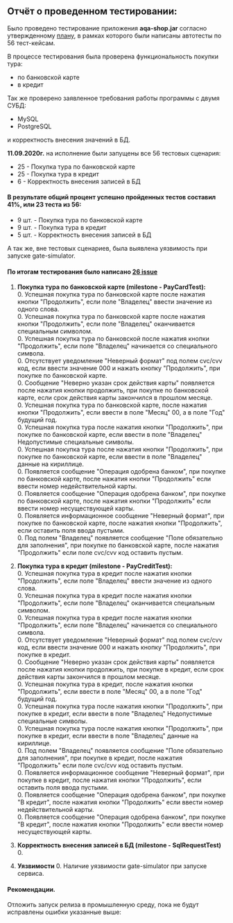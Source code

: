 ## Отчёт о проведенном тестировании:  
Было проведено тестирование приложения **aqa-shop.jar** согласно утвержденному [плану](https://github.com/Dolmatov-vs/Thesis_work/blob/master/Plan.md), 
в рамках которого были написаны автотесты по 56 тест-кейсам. 
  
В процессе тестирования была проверена функциональность покупки тура:  
- по банковской карте  
- в кредит  

Так же проверено заявленное требования работы программы с двумя СУБД:  
- MySQL  
- PostgreSQL  

и корректность внесения значений в БД.  

**11.09.2020г.** на исполнение были запущены все 56 тестовых сценария:
- 25 - Покупка тура по банковской карте  
- 25 - Покупка тура в кредит
- 6 - Корректность внесения записей в БД  

#### В результате общий процент успешно пройденных тестов составил 41%, или 23 теста из 56:  
- 9 шт. - Покупка тура по банковской карте  
- 9 шт. - Покупка тура в кредит
- 5 шт. - Корректность внесения записей в БД

А так же, вне тестовых сценариев, была выявлена уязвимость при запуске gate-simulator.

#### По итогам тестирования было написано [26 issue](https://github.com/Dolmatov-vs/Thesis_work/issues)
1. **Покупка тура по банковской карте (milestone - PayCardTest):**    
    0. Успешная покупка тура по банковской карте после нажатия кнопки "Продолжить", если поле "Владелец" ввести значение из одного слова.  
    0. Успешная покупка тура по банковской карте после нажатия кнопки "Продолжить", если поле "Владелец" оканчивается специальным символом.  
    0. Успешная покупка тура по банковской после нажатия кнопки "Продолжить", если поле "Владелец" начинается со специального символа.  
    0. Отсутствует уведомление "Неверный формат" под полем cvc/cvv код, если ввести значение 000 и нажать кнопку "Продолжить", при покупке по банковской карте.  
    0. Сообщение "Неверно указан срок действия карты" появляется после нажатия кнопки продолжить, при покупке по банковской карте, если срок действия карты закончился в прошлом месяце.  
    0. Успешная покупка тура по банковской карте, после нажатия кнопки "Продолжить", если ввести в поле "Месяц" 00, а в поле "Год" будущий год.  
    0. Успешная покупка тура после нажатия кнопки "Продолжить", при покупке по банковской карте, если ввести в поле "Владелец" Недопустимые специальные символы.  
    0. Успешная покупка тура после нажатия кнопки "Продолжить", при покупке по банковской карте, если ввести в поле "Владелец" данные на кириллице.  
    0. Появляется сообщение "Операция одобрена банком", при покупке по банковской карте, после нажатия кнопки "Продолжить" если ввести номер недействительной карты.  
    0. Появляется сообщение "Операция одобрена банком", при покупке по банковской карте, после нажатия кнопки "Продолжить" если ввести номер несуществующей карты.  
    0. Появляется информационное сообщение "Неверный формат", при покупке по банковской карте, после нажатия кнопки "Продолжить", если оставить поля ввода пустыми.  
    0. Под полем "Владелец" появляется сообщение "Поле обязательно для заполнения", при покупке по банковской карте, после нажатия "Продолжить" если поле cvc/cvv код оставить пустым.
    
2. **Покупка тура в кредит (milestone - PayCreditTest):**  
    0. Успешная покупка тура в кредит после нажатия кнопки "Продолжить", если поле "Владелец" ввести значение из одного слова.  
    0. Успешная покупка тура в кредит после нажатия кнопки "Продолжить", если поле "Владелец" оканчивается специальным символом.  
    0. Успешная покупка тура в кредит после нажатия кнопки "Продолжить", если поле "Владелец" начинается со специального символа.  
    0. Отсутствует уведомление "Неверный формат" под полем cvc/cvv код, если ввести значение 000 и нажать кнопку "Продолжить", при покупке в кредит.  
    0. Сообщение "Неверно указан срок действия карты" появляется после нажатия кнопки продолжить, при покупке в кредит, если срок действия карты закончился в прошлом месяце.  
    0. Успешная покупка тура в кредит, после нажатия кнопки "Продолжить", если ввести в поле "Месяц" 00, а в поле "Год" будущий год.  
    0. Успешная покупка тура после нажатия кнопки "Продолжить", при покупке в кредит, если ввести в поле "Владелец" Недопустимые специальные символы.  
    0. Успешная покупка тура после нажатия кнопки "Продолжить", при покупке в кредит, если ввести в поле "Владелец" данные на кириллице.  
    0. Под полем "Владелец" появляется сообщение "Поле обязательно для заполнения", при покупке в кредит, после нажатия "Продолжить" если поле cvc/cvv код оставить пустым.  
    0. Появляется информационное сообщение "Неверный формат", при покупке в кредит, после нажатия кнопки "Продолжить", если оставить поля ввода пустыми.  
    0. Появляется сообщение "Операция одобрена банком", при покупке "В кредит", после нажатия кнопки "Продолжить" если ввести номер недействительной карты.  
    0. Появляется сообщение "Операция одобрена банком", при покупке "В кредит", после нажатия кнопки "Продолжить" если ввести номер несуществующей карты.  
3. **Корректность внесения записей в БД (milestone - SqlRequestTest)**
    0.  
4. **Уязвимости**
    0. Наличие уязвимости gate-simulator при запуске сервиса.  
    
#### Рекомендации.  
Отложить запуск релиза в промышленную среду, пока не будут исправлены ошибки указанные выше:
    
    
 



  